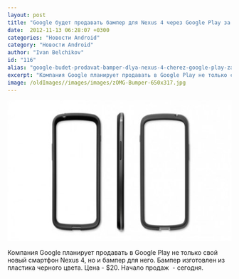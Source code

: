 ```yaml
---
layout: post
title: "Google будет продавать бампер для Nexus 4 через Google Play за $20"
date:  2012-11-13 06:28:07 +0300
categories: "Новости Android"
category: "Новости Android"
author: "Ivan Belchikov"
id: "116"
alias: "google-budet-prodavat-bamper-dlya-nexus-4-cherez-google-play-za-20"
excerpt: "Компания Google планирует продавать в Google Play не только свой новый смартфон Nexus 4, но и бампер для него. Бампер изготовлен из пластика черного цвета. Цена - $20. Начало продаж  - сегодня."
image: /oldImages//images/images/zOMG-Bumper-650x317.jpg
---
```

<a  href="#" title="zOMG Bumper" rel="nofollow" ><img  src="/oldImages/images/images/zOMG-Bumper-650x317.jpg" border="0" alt="" title="zOMG Bumper" width="650" height="317" ></a>

Компания Google планирует продавать в Google Play не только свой новый смартфон Nexus 4, но и бампер для него. Бампер изготовлен из пластика черного цвета. Цена - $20. Начало продаж  - сегодня.
